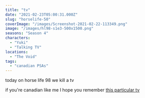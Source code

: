 ```yaml
---
title: "tv"
date: "2021-02-23T05:00:31.000Z"
slug: "horselife-50"
coverImage: "/images/Screenshot-2021-02-22-113349.png"
image: "/images/hl98-s1e3-500x1500.png"
seasons: "Season 4"
characters:
  - "Yuki"
  - "Talking TV"
locations:
  - "The Void"
tags:
  - "canadian PSAs"
---
```


today on horse life 98 we kill a tv

if you're canadian like me I hope you remember [this particular tv](https://www.youtube.com/watch?v=NgUGvZkQd0M)
